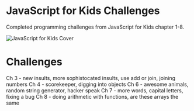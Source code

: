# JavaScript for Kids Challenges

Completed programming challenges from JavaScript for Kids chapter 1-8.

![JavaScript for Kids Cover](https://images-na.ssl-images-amazon.com/images/I/51rznFjrxUL.jpg)

# Challenges

Ch 3 - new insults, more sophistocated insults, use add or join, joining numbers
Ch 4 - scorekeeper, digging into objects
Ch 6 - awesome animals, random string generator, hacker speak
Ch 7 - more words, capital letters, fixing a bug
Ch 8 - doing arithmetic with functions, are these arrays the same
